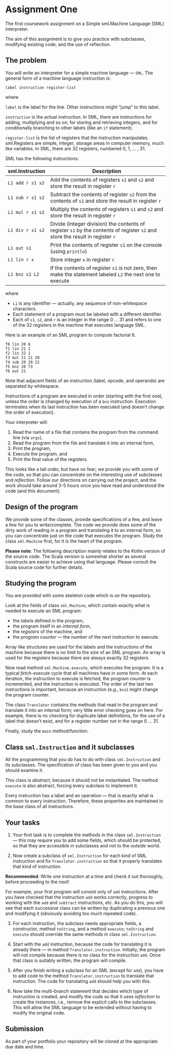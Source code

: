 # Assignment One

The first coursework assignment on a Simple sml.Machine Language (SML) interpreter.

The aim of this assignment is to give you practice with subclasses, modifying existing code, and the use of reflection.

## The problem

You will write an interpreter for a simple machine language — `SML`. The general form of a machine language instruction is:
```
label instruction register-list
```
where

`label` is the label for the line. Other instructions might “jump” to this label.

`instruction` is the actual instruction.
In SML, there are instructions for adding, multiplying and so on, for storing and retrieving integers, and for conditionally branching to other labels (like an `if` statement).

`register-list` is the list of registers that the instruction manipulates.
sml.Registers are simple, integer, storage areas in computer memory, much like variables. In SML, there are 32 registers, numbered 0, 1, ... , 31.

SML has the following instructions:

| sml.Instruction  | Description  |
|---------------|----------------|
| `L1 add r s1 s2` | Add the contents of registers `s1` and `s2` and store the result in register `r` |
| `L1 sub r s1 s2` | Subtract the contents of register `s2` from the contents of `s1` and store the result in register `r`   |
| `L1 mul r s1 s2` | Multiply the contents of registers `s1` and `s2` and store the result in register `r` |
| `L1 div r s1 s2` | Divide (integer division) the contents of register `s1` by the contents of register `s2` and store the result in register `r` |
| `L1 out s1` | Print the contents of register `s1` on the console (using `println`) |
|`L1 lin r x` | Store integer `x` in register `r` |
|`L1 bnz s1 L2`| If the contents of register `s1` is not zero, then make the statement labeled `L2` the next one to execute|

where

+ `L1` is any identifier — actually, any sequence of non-whitespace characters.
+ Each statement of a program must be labeled with a different identifier.
+ Each of `s1`, `s2`, and `r` is an integer in the range 0 ... 31 and refers to one of the 32 registers in the machine that executes language SML.

Here is an example of an SML program to compute factorial 6.
```
f0 lin 20 6
f1 lin 21 1
f2 lin 22 1
f3 mul 21 21 20
f4 sub 20 20 22
f5 bnz 20 f3
f6 out 21
```
Note that adjacent fields of an instruction (label, opcode, and operands) are separated by whitespace.

Instructions of a program are executed in order (starting with the first one), unless the order is changed by execution of a `bnz` instruction. 
Execution terminates when its last instruction has been executed (and doesn’t change the order of execution).

Your interpreter will:

1. Read the name of a file that contains the program from the command line (via `args`),
2. Read the program from the file and translate it into an internal form, 
3. Print the program,
4. Execute the program, and
5. Print the final value of the registers.

This looks like a tall order, but have no fear; we provide you with some of the code, so that you can concentrate on the interesting use of subclasses and *reflection*. 
Follow our directions on carrying out the project, and the work should take around 3-5 hours once you have read and understood the code (and this document).

## Design of the program

We provide some of the classes, provide specifications of a few, and leave a few for you to write/complete. 
The code we provide does some of the dirty work of reading in a program and translating it to an internal form, so you can concentrate just on the code that executes the program. 
Study the class `sml.Machine` first, for it is the heart of the program.

**Please note**: The following description mainly relates to the Kotlin version of the source code. The Scala version is somewhat shorter as several constructs are easier to achieve using that language. 
Please consult the Scala source code for further details.

## Studying the program

You are provided with some skeleton code which is on the repository.

Look at the fields of class `sml.Machine`, which contain exactly what is needed to execute
an SML program:

+ the *labels* defined in the program,
+ the program itself in an *internal form*,
+ the *registers* of the machine, and
+ the *program counter* — the number of the next instruction to execute.

Array like structures are used for the labels and the instructions of the machine because there is no limit to the size of an SML program. 
An array is used for the registers because there are always exactly 32 registers.

Now read method `sml.Machine.execute`, which executes the program. 
It is a typical *fetch-execute* cycle that all machines have in some form. 
At each iteration, the instruction to execute is fetched, the program counter is incremented, and the instruction is executed. 
The order of the last two instructions is important, because an instruction (e.g., `bnz`) 
might change the program counter.

The class `Translator` contains the methods that read in the program and translate it into an internal form; very little error checking goes on here. 
For example, there is no checking for duplicate label definitions, for the use of a label that doesn’t exist, and for a register number not in the range 0 ... 31.

Finally, study the `main` method/function.

## Class `sml.Instruction` and it subclasses

All the programming that you do has to do with class `sml.Instruction` and its subclasses. 
The specification of class has been given to you and you should examine it.

This class is *abstract*, because it should not be instantiated. 
The method `execute` is also abstract, forcing every subclass to implement it.

Every instruction has a label and an operation — that is exactly what is common to every instruction. 
Therefore, these properties are maintained in the base class of all instructions.

## Your tasks

1. Your first task is to complete the methods in the class `sml.Instruction` — this may require you to add some fields, which should be protected, so that they are accessible in subclasses and not to the *outside* world.

2. Now create a subclass of `sml.Instruction` for each kind of SML instruction and 
fix `Translator.instruction` so that it properly translates that kind of instruction.

 **Recommended**: Write one instruction at a time and check it out thoroughly, before proceeding to the next!

 For example, your first program will consist only of `add` instructions. 
After you have checked that the instruction `add` works correctly, progress to working with the 
`add` and `subtract` instructions, etc. 
As you do this, you will see that each successive class can be written by duplicating a previous one and modifying it (obviously avoiding too much repeated code).

3. For each instruction, the subclass needs appropriate fields, a constructor, method `toString`, and a method `execute`; `toString` and `execute` should override the same methods in class `sml.Instruction`.

4. Start with the `add` instruction, because the code for translating it is already there — in method `Translator.instruction`. 
Initially, the program will not compile because there is no class for the instruction `add`. 
Once that class is suitably written, the program will compile.

5. After you finish writing a subclass for an SML (except for `add`), you have to add code to the method `Translator.instruction` to translate that instruction. 
The code for translating `add` should help you with this.

6. Now take the multi-branch statement that decides which type of instruction is created, and modify the code so that it uses *reflection* to create the instances, i.e., remove the explicit calls to the subclasses. 
This will allow the SML language to be extended without having to modify the original code.

## Submission

As part of your portfolio your repository will be cloned at the appropriate due date and time.